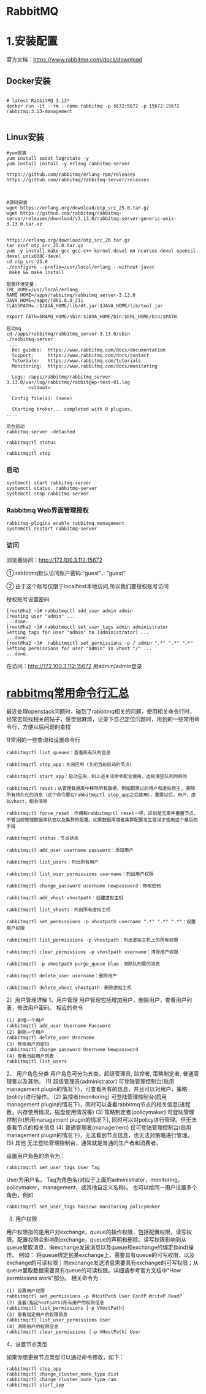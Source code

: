 # RabbitMQ

# 1.安装配置

官方文档：https://www.rabbitmq.com/docs/download

## Docker安装

```

# latest RabbitMQ 3.13*
docker run -it --rm --name rabbitmq -p 5672:5672 -p 15672:15672 rabbitmq:3.13-management


```

## Linux安装

```
#yum安装
yum install socat logrotate -y
yum install install -y erlang rabbitmq-server

https://github.com/rabbitmq/erlang-rpm/releases
https://github.com/rabbitmq/rabbitmq-server/releases



#源码安装
wget https://erlang.org/download/otp_src_25.0.tar.gz
wget https://github.com/rabbitmq/rabbitmq-server/releases/download/v3.13.0/rabbitmq-server-generic-unix-3.13.0.tar.xz


https://erlang.org/download/otp_src_26.tar.gz
tar zxvf otp_src_25.0.tar.gz 
yum -y install make gcc gcc-c++ kernel-devel m4 ncurses-devel openssl-devel unixODBC-devel
cd otp_src_25.0
./configure --prefix=/usr/local/erlang --without-javac
 make && make install

配置环境变量：
ERL_HOME=/usr/local/erlang
RAMQ_HOME=/apps/rabbitmq/rabbitmq_server-3.13.0
JAVA_HOME=/apps/jdk1.8.0_211
CLASSPATH=.:$JAVA_HOME/lib/dt.jar:$JAVA_HOME/lib/tool.jar

export PATH=$RAMQ_HOME/sbin:$JAVA_HOME/bin:$ERL_HOME/bin:$PATH

启动mq
cd /apps/rabbitmq/rabbitmq_server-3.13.0/sbin
./rabbitmq-server 
 ...
  Doc guides:  https://www.rabbitmq.com/docs/documentation
  Support:     https://www.rabbitmq.com/docs/contact
  Tutorials:   https://www.rabbitmq.com/tutorials
  Monitoring:  https://www.rabbitmq.com/docs/monitoring

  Logs: /apps/rabbitmq/rabbitmq_server-3.13.0/var/log/rabbitmq/rabbit@ep-test-01.log
        <stdout>

  Config file(s): (none)

  Starting broker... completed with 0 plugins.
....

后台启动
rabbitmq-server -detached

rabbitmqctl status

rabbitmqctl stop
```

### 启动

```
systemctl start rabbitmq-server
systemctl status  rabbitmq-server
systemctl stop rabbitmq-server
```

### Rabbitmq Web界面管理授权

```
rabbitmq-plugins enable rabbitmq_management
systemctl restart rabbitmq-server
```

### 访问

浏览器访问：http://172.100.3.112:15672

①.rabbitmq默认访问账户密码:“guest”、“guest”

②.由于这个账号仅限于localhost本地访问,所以我们要授权账号访问

授权账号设置密码

```
[root@ha2 ~]# rabbitmqctl add_user admin admin
Creating user "admin" ...
...done.
[root@ha2 ~]# rabbitmqctl set_user_tags admin administrator
Setting tags for user "admin" to [administrator] ...
...done.
[root@ha2 ~]#  rabbitmqctl set_permissions -p / admin ".*" ".*" ".*"
Setting permissions for user "admin" in vhost "/" ...
...done.
```

在访问：http://172.100.3.112:15672 用admin/admin登录





# [rabbitmq常用命令行汇总](https://www.cnblogs.com/potato-chip/p/9977386.html)

最近处理openstack问题时，碰到了rabbitmq相关的问题，使用相关命令行时，经常去现找相关的帖子，感觉很麻烦，记录下自己定位问题时，用到的一些常用命令行，方便以后问题的查找

1)常用的一些查询和设置命令行

```
rabbitmqctl list_queues：查看所有队列信息

rabbitmqctl stop_app：关闭应用（关闭当前启动的节点）

rabbitmqctl start_app：启动应用，和上述关闭命令配合使用，达到清空队列的目的

rabbitmqctl reset：从管理数据库中移除所有数据，例如配置过的用户和虚拟宿主, 删除所有持久化的消息（这个命令要在rabbitmqctl stop_app之后使用），重置以后，用户，虚拟vhost，都会清除

rabbitmqctl force_reset：作用和rabbitmqctl reset一样，区别是无条件重置节点，不管当前管理数据库状态以及集群的配置。如果数据库或者集群配置发生错误才使用这个最后的手段

rabbitmqctl status：节点状态

rabbitmqctl add_user username password：添加用户

rabbitmqctl list_users：列出所有用户

rabbitmqctl list_user_permissions username：列出用户权限

rabbitmqctl change_password username newpassword：修改密码

rabbitmqctl add_vhost vhostpath：创建虚拟主机

rabbitmqctl list_vhosts：列出所有虚拟主机

rabbitmqctl set_permissions -p vhostpath username ".*" ".*" ".*"：设置用户权限

rabbitmqctl list_permissions -p vhostpath：列出虚拟主机上的所有权限

rabbitmqctl clear_permissions -p vhostpath username：清除用户权限

rabbitmqctl -p vhostpath purge_queue blue：清除队列里的消息

rabbitmqctl delete_user username：删除用户

rabbitmqctl delete_vhost vhostpath：删除虚拟主机
```

2）用户管理详解
1、用户管理
用户管理包括增加用户，删除用户，查看用户列表，修改用户密码。
相应的命令

```
(1) 新增一个用户
rabbitmqctl add_user Username Password
(2) 删除一个用户
rabbitmqctl delete_user Username
(3) 修改用户的密码
rabbitmqctl change_password Username Newpassword
(4) 查看当前用户列表
rabbitmqctl list_users
```

2、 用户角色分类
用户角色可分为五类，超级管理员, 监控者, 策略制定者, 普通管理者以及其他。
(1) 超级管理员(administrator)
可登陆管理控制台(启用management plugin的情况下)，可查看所有的信息，并且可以对用户，策略(policy)进行操作。
(2) 监控者(monitoring)
可登陆管理控制台(启用management plugin的情况下)，同时可以查看rabbitmq节点的相关信息(进程数，内存使用情况，磁盘使用情况等)
(3) 策略制定者(policymaker)
可登陆管理控制台(启用management plugin的情况下), 同时可以对policy进行管理。但无法查看节点的相关信息
(4) 普通管理者(management)
仅可登陆管理控制台(启用management plugin的情况下)，无法看到节点信息，也无法对策略进行管理。
(5) 其他
无法登陆管理控制台，通常就是普通的生产者和消费者。

设置用户角色的命令为：

```
rabbitmqctl set_user_tags User Tag
```

User为用户名， Tag为角色名(对应于上面的administrator，monitoring，policymaker，management，或其他自定义名称)。
也可以给同一用户设置多个角色，例如

```
rabbitmqctl set_user_tags hncscwc monitoring policymaker
```



3. 用户权限

用户权限指的是用户对exchange，queue的操作权限，包括配置权限，读写权限。配置权限会影响到exchange，queue的声明和删除。读写权限影响到从queue里取消息，向exchange发送消息以及queue和exchange的绑定(bind)操作。
例如： 将queue绑定到某exchange上，需要具有queue的可写权限，以及exchange的可读权限；向exchange发送消息需要具有exchange的可写权限；从queue里取数据需要具有queue的可读权限。详细请参考官方文档中"How permissions work"部分。
相关命令为：

```
(1) 设置用户权限
rabbitmqctl set_permissions -p VHostPath User ConfP WriteP ReadP
(2) 查看(指定hostpath)所有用户的权限信息
rabbitmqctl list_permissions [-p VHostPath]
(3) 查看指定用户的权限信息
rabbitmqctl list_user_permissions User
(4) 清除用户的权限信息
rabbitmqctl clear_permissions [-p VHostPath] User
```

4、设置节点类型

如果你想更换节点类型可以通过命令修改，如下：

```
rabbitmqctl stop_app
rabbitmqctl change_cluster_node_type dist
rabbitmqctl change_cluster_node_type ram
rabbitmqctl start_app
```

